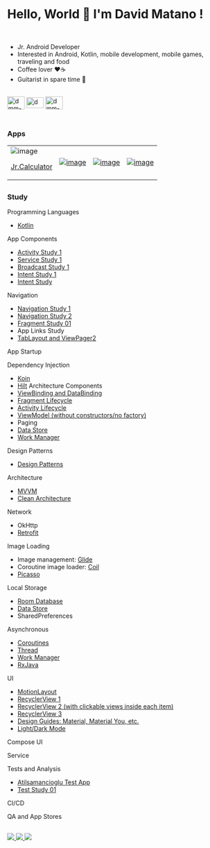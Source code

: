 # Hello, World 👋 I'm David Matano !
<br>

- Jr. Android Developer<br/>
- Interested in Android, Kotlin, mobile development, mobile games, traveling and food<br/>
- Coffee lover ♥️☕<br/>
- Guitarist in spare time 🎸<br/>
  
<!-- dev icons -->
<div style="display: inline_block"><br>
  <img align="center" alt="dmm-android" height="30" width="40" src="https://cdn.jsdelivr.net/gh/devicons/devicon/icons/android/android-plain.svg" />
  <img align="center" alt="dmm-kt" height="25" width="40" src="https://cdn.jsdelivr.net/gh/devicons/devicon/icons/kotlin/kotlin-original.svg" />
  <img align="center" alt="dmm-android" height="30" width="40" src="https://cdn.jsdelivr.net/gh/devicons/devicon/icons/java/java-original.svg" />
</div>
<br/>

  ##

### Apps 

|||||
|------|------|--------|------|
|![image](https://user-images.githubusercontent.com/53324891/218278565-41f11b9a-1253-49d7-833c-44c1c8b3b4c1.png)<p align=center>[Jr.Calculator](https://github.com/dmmatano/jr_calculator)</p>|[![image](https://user-images.githubusercontent.com/53324891/217986679-1c068248-fbca-4e04-83dd-8e7c28ddf59a.png)](https://github.com/dmmatano/jr_calculator)|[![image](https://user-images.githubusercontent.com/53324891/217986679-1c068248-fbca-4e04-83dd-8e7c28ddf59a.png)](https://github.com/dmmatano/jr_calculator)|[![image](https://user-images.githubusercontent.com/53324891/217986679-1c068248-fbca-4e04-83dd-8e7c28ddf59a.png)](https://github.com/dmmatano/jr_calculator)|


  ##

### Study
Programming Languages
- [Kotlin](https://github.com/dmmatano/kotlin-study)

App Components
- [Activity Study 1](https://github.com/dmmatano/activity-study-01)
- [Service Study 1](https://github.com/dmmatano/service-study-01)
- [Broadcast Study 1](https://github.com/dmmatano/broadcast-receiver-study-01)
- [Intent Study 1](https://github.com/dmmatano/intent-study-01)
- [Intent Study](https://github.com/dmmatano/intent-study)

Navigation
- [Navigation Study 1](https://github.com/dmmatano/navigation-study-01)
- [Navigation Study 2](https://github.com/dmmatano/navigation-study-02)
- [Fragment Study 01](https://github.com/dmmatano/fragments-study-01)
- App Links Study
- [TabLayout and ViewPager2](https://github.com/dmmatano/tablayout-study-01)

App Startup

Dependency Injection
- [Koin](https://github.com/dmmatano/koin)
- [Hilt](https://github.com/dmmatano/hilt)
Architecture Components
- [ViewBinding and DataBinding](https://github.com/dmmatano/binding-study)
- [Fragment Lifecycle](https://github.com/dmmatano/fragments-study-01)
- [Activity Lifecycle](https://github.com/dmmatano/activity-study-01)
- [ViewModel (without constructors/no factory)](https://github.com/dmmatano/binding-study)
- Paging
- [Data Store](https://github.com/dmmatano/data-store-study-01)
- [Work Manager](https://github.com/dmmatano/workmanager-study-01)

Design Patterns
- [Design Patterns](https://github.com/dmmatano/design-patterns)

Architecture
- [MVVM](https://github.com/dmmatano/mvvm)
- [Clean Architecture](https://github.com/dmmatano/clean-architecture/blob/main/README.md) <br>

Network
- OkHttp
- [Retrofit](https://github.com/dmmatano/retrofit-app)

Image Loading
- Image management: [Glide](https://github.com/bumptech/glide)
- Coroutine image loader: [Coil](https://coil-kt.github.io/coil/)
- [Picasso](https://square.github.io/picasso/)

Local Storage
- [Room Database](https://github.com/dmmatano/room)
- [Data Store](https://github.com/dmmatano/data-store-study-01)
- SharedPreferences

Asynchronous
- [Coroutines](https://github.com/dmmatano/coroutines-study-01/blob/main/README.md)
- [Thread](https://github.com/dmmatano/threads/blob/main/README.md)
- [Work Manager](https://github.com/dmmatano/workmanager-study-01)
- [RxJava](https://github.com/dmmatano/rxjava)

UI
- [MotionLayout](https://github.com/dmmatano/motion-layout-study/blob/main/README.md)
- [RecyclerView 1](https://github.com/dmmatano/recyclerview-study-01)
- [RecyclerView 2 (with clickable views inside each item)](https://github.com/dmmatano/recyclerview-study-02)
- [RecyclerView 3](https://github.com/dmmatano/recyclerview-study-03)
- [Design Guides: Material, Material You, etc.](https://github.com/dmmatano/design-guidelines)
- [Light/Dark Mode](https://github.com/dmmatano/dark-mode/blob/main/README.md)

Compose UI

Service

Tests and Analysis
- [Atilsamancioglu Test App](https://github.com/atilsamancioglu/IA27-ArtBookHiltTesting)
- [Test Study 01](https://github.com/dmmatano/test-study-01)

CI/CD

QA and App Stores

  
  ##
  
<div> 
  <a href="https://www.instagram.com/davidmatano" target="_blank">
    <img src="https://img.shields.io/badge/-Instagram-%23E4405F?style=for-the-badge&logo=instagram&logoColor=white">
  </a>
  <a href = "mailto:davidmatano@gmail.com">
    <img src="https://img.shields.io/badge/-Gmail-%23333?style=for-the-badge&logo=gmail&logoColor=white" target="_blank">
  </a>
  <a href="https://www.linkedin.com/in/davidmatano" target="_blank">
    <img src="https://img.shields.io/badge/-LinkedIn-%230077B5?style=for-the-badge&logo=linkedin&logoColor=white" target="_blank">
  </a> 
 
</div>
